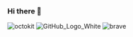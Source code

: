 ### Hi there 👋

<!--
**RickAllMighty8195/RickAllMighty8195** is a ✨ _special_ ✨ repository because its `README.md` (this file) appears on your GitHub profile.

Here are some ideas to get you started:

- 🔭 I’m currently working on ...
- 🌱 I’m currently learning ...
- 👯 I’m looking to collaborate on ...
- 🤔 I’m looking for help with ...
- 💬 Ask me about ...
- 📫 How to reach me: ...
- 😄 Pronouns: ...
- ⚡ Fun fact: ...
-->

![octokit](https://user-images.githubusercontent.com/96168420/156949588-4add587f-1b55-4bdf-b844-6c9927606de4.png)
![GitHub_Logo_White](https://user-images.githubusercontent.com/96168420/156949678-f6aa0a53-0f17-4adc-83ae-8bcdbab166a6.png)
![brave](https://user-images.githubusercontent.com/96168420/156949809-68ed731a-34d7-4123-8491-87bde649670e.png)
